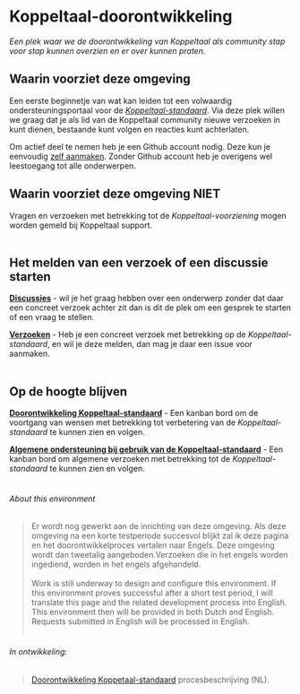 # Koppeltaal-doorontwikkeling
_Een plek waar we de doorontwikkeling van Koppeltaal als community stap voor stap kunnen overzien en er over kunnen praten._

## Waarin voorziet deze omgeving
Een eerste beginnetje van wat kan leiden tot een volwaardig ondersteuningsportaal voor de [*Koppeltaal-standaard*](https://vzvz.atlassian.net/wiki/spaces/KTSA/pages/27091441/Koppeltaal-standaard+specificatie).
Via deze plek willen we graag dat je als lid van de Koppeltaal community nieuwe verzoeken in kunt dienen, bestaande kunt volgen en reacties kunt achterlaten.

Om actief deel te nemen heb je een Github account nodig. Deze kun je eenvoudig [zelf aanmaken](https://github.com/join). Zonder Github account heb je overigens wel leestoegang tot alle onderwerpen.

## Waarin voorziet deze omgeving NIET
Vragen en verzoeken met betrekking tot de *Koppeltaal-voorziening* mogen worden gemeld bij Koppeltaal support.
<br><br/>

## Het melden van een verzoek of een discussie starten
[**Discussies**](https://github.com/Koppeltaal/Koppeltaal-doorontwikkeling/discussions) - wil je het graag hebben over een onderwerp zonder dat daar een concreet verzoek achter zit dan is dit de plek om een gesprek te starten of een vraag te stellen.

[**Verzoeken**](https://github.com/Koppeltaal/Koppeltaal-doorontwikkeling/issues) - Heb je een concreet verzoek met betrekking op de _Koppeltaal-standaard_, en wil je deze melden, dan mag je daar een issue voor aanmaken.
<br><br/>

## Op de hoogte blijven
[**Doorontwikkeling Koppeltaal-standaard**](https://github.com/orgs/Koppeltaal/projects/7) - Een kanban bord om de voortgang van wensen met betrekking tot verbetering van de _Koppeltaal-standaard_ te kunnen zien en volgen.

[**Algemene ondersteuning bij gebruik van de Koppeltaal-standaard**](https://github.com/orgs/Koppeltaal/projects/6) - Een kanban bord om algemene verzoeken met betrekking tot de _Koppeltaal-standaard_ te kunnen zien en volgen.
<br><br/>

###### About this environment
> Er wordt nog gewerkt aan de inrichting van deze omgeving. Als deze omgeving na een korte testperiode succesvol blijkt zal ik deze pagina en het doorontwikkelproces vertalen naar Engels. Deze omgeving wordt dan tweetalig aangeboden.Verzoeken die in het engels worden ingediend, worden in het engels afgehandeld.
<br><br/>
> Work is still underway to design and configure this environment. If this environment proves successful after a short test period, I will translate this page and the related development process into English. This environment then will be provided in both Dutch and English. Requests submitted in English will be processed in English.
<br><br/>

###### In ontwikkeling: 
> [Doorontwikkeling Koppetaal-standaard](docs/NL/Doorontwikkeling%20van%20de%20Koppeltaal-standaard.md) procesbeschrijving (NL).

